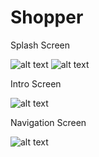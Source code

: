 # Shopper
Splash Screen

![alt text](https://github.com/Harsh7717/Shopper/blob/master/Splash.jpeg?raw=true) ![alt text](https://github.com/Harsh7717/Shopper/blob/master/Intro.jpeg?raw=true)

Intro Screen

![alt text](https://github.com/Harsh7717/Shopper/blob/master/Intro.jpeg?raw=true)

Navigation Screen

![alt text](https://github.com/Harsh7717/Shopper/blob/master/Navigation.jpeg?raw=true)

